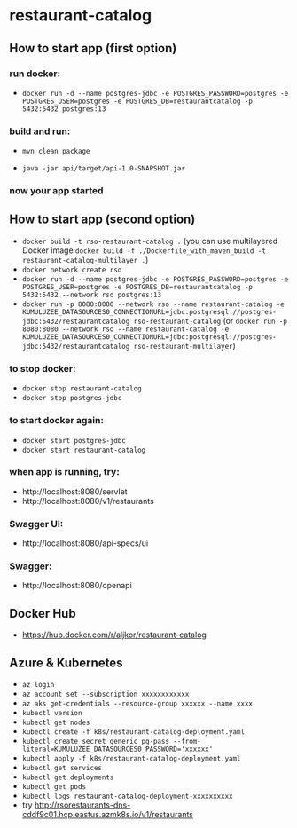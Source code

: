 # restaurant-catalog

## How to start app (first option)
### run docker:
- `docker run -d --name postgres-jdbc -e POSTGRES_PASSWORD=postgres -e POSTGRES_USER=postgres -e POSTGRES_DB=restaurantcatalog -p 5432:5432 postgres:13`

### build and run:

- `mvn clean package`

- `java -jar api/target/api-1.0-SNAPSHOT.jar`

### now your app started

## How to start app (second option)
- `docker build -t rso-restaurant-catalog .` (you can use multilayered Docker image `docker build -f ./Dockerfile_with_maven_build -t restaurant-catalog-multilayer .`)
- `docker network create rso`
- `docker run -d --name postgres-jdbc -e POSTGRES_PASSWORD=postgres -e POSTGRES_USER=postgres -e POSTGRES_DB=restaurantcatalog -p 5432:5432 --network rso postgres:13`
- `docker run -p 8080:8080 --network rso --name restaurant-catalog -e KUMULUZEE_DATASOURCES0_CONNECTIONURL=jdbc:postgresql://postgres-jdbc:5432/restaurantcatalog rso-restaurant-catalog` (or `docker run -p 8080:8080 --network rso --name restaurant-catalog -e KUMULUZEE_DATASOURCES0_CONNECTIONURL=jdbc:postgresql://postgres-jdbc:5432/restaurantcatalog rso-restaurant-multilayer`)


### to stop docker:
- `docker stop restaurant-catalog`
- `docker stop postgres-jdbc`

### to start docker again:
- `docker start postgres-jdbc`
- `docker start restaurant-catalog`

### when app is running, try:
- http://localhost:8080/servlet
- http://localhost:8080/v1/restaurants

### Swagger UI:
- http://localhost:8080/api-specs/ui

### Swagger:
- http://localhost:8080/openapi

## Docker Hub
- https://hub.docker.com/r/aljkor/restaurant-catalog

## Azure & Kubernetes
- `az login`
- `az account set --subscription xxxxxxxxxxxx`
- `az aks get-credentials --resource-group xxxxxx --name xxxx`
- `kubectl version`
- `kubectl get nodes`
- `kubectl create -f k8s/restaurant-catalog-deployment.yaml`
- `kubectl create secret generic pg-pass --from-literal=KUMULUZEE_DATASOURCES0_PASSWORD='xxxxxx'`
- `kubectl apply -f k8s/restaurant-catalog-deployment.yaml`
- `kubectl get services`
- `kubectl get deployments`
- `kubectl get pods`
- `kubectl logs restaurant-catalog-deployment-xxxxxxxxxx`
- try http://rsorestaurants-dns-cddf9c01.hcp.eastus.azmk8s.io/v1/restaurants
